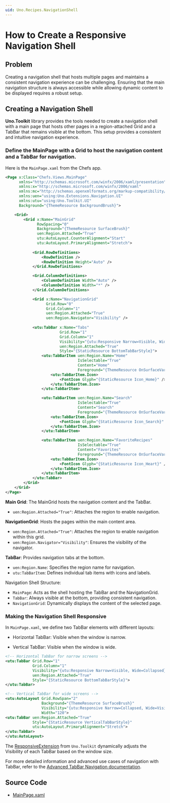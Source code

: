 ```yaml
---
uid: Uno.Recipes.NavigationShell
---
```


# How to Create a Responsive Navigation Shell

## Problem

Creating a navigation shell that hosts multiple pages and maintains a consistent navigation experience can be challenging. Ensuring that the main navigation structure is always accessible while allowing dynamic content to be displayed requires a robust setup.

## Creating a Navigation Shell

**Uno.Toolkit** library provides the tools needed to create a navigation shell with a main page that hosts other pages in a region-attached Grid and a TabBar that remains visible at the bottom. This setup provides a consistent and intuitive navigation experience.

### Define the MainPage with a Grid to host the navigation content and a TabBar for navigation.

Here is the `MainPage.xaml` from the Chefs app.

``` xml
<Page x:Class="Chefs.Views.MainPage"
      xmlns="http://schemas.microsoft.com/winfx/2006/xaml/presentation"
      xmlns:x="http://schemas.microsoft.com/winfx/2006/xaml"
      xmlns:mc="http://schemas.openxmlformats.org/markup-compatibility/2006"
      xmlns:uen="using:Uno.Extensions.Navigation.UI"
      xmlns:utu="using:Uno.Toolkit.UI"
      Background="{ThemeResource BackgroundBrush}">

    <Grid>
        <Grid x:Name="MainGrid"
              RowSpacing="0"
              Background="{ThemeResource SurfaceBrush}"
              uen:Region.Attached="True"
              utu:AutoLayout.CounterAlignment="Start"
              utu:AutoLayout.PrimaryAlignment="Stretch">
            
            <Grid.RowDefinitions>
                <RowDefinition />
                <RowDefinition Height="Auto" />
            </Grid.RowDefinitions>

            <Grid.ColumnDefinitions>
                <ColumnDefinition Width="Auto" />
                <ColumnDefinition Width="*" />
            </Grid.ColumnDefinitions>

            <Grid x:Name="NavigationGrid"
                  Grid.Row="0"
                  Grid.Column="1"
                  uen:Region.Attached="True"
                  uen:Region.Navigator="Visibility" />
            
            <utu:TabBar x:Name="Tabs"
                        Grid.Row="1"
                        Grid.Column="1"
                        Visibility="{utu:Responsive Narrow=Visible, Wide=Collapsed}"
                        uen:Region.Attached="True"
                        Style="{StaticResource BottomTabBarStyle}">
                <utu:TabBarItem uen:Region.Name="Home"
                                IsSelectable="True"
                                Content="Home"
                                Foreground="{ThemeResource OnSurfaceVariantBrush}">
                    <utu:TabBarItem.Icon>
                        <FontIcon Glyph="{StaticResource Icon_Home}" />
                    </utu:TabBarItem.Icon>
                </utu:TabBarItem>

                <utu:TabBarItem uen:Region.Name="Search"
                                IsSelectable="True"
                                Content="Search"
                                Foreground="{ThemeResource OnSurfaceVariantBrush}">
                    <utu:TabBarItem.Icon>
                        <FontIcon Glyph="{StaticResource Icon_Search}" />
                    </utu:TabBarItem.Icon>
                </utu:TabBarItem>

                <utu:TabBarItem uen:Region.Name="FavoriteRecipes"
                                IsSelectable="True"
                                Content="Favorites"
                                Foreground="{ThemeResource OnSurfaceVariantBrush}">
                    <utu:TabBarItem.Icon>
                        <FontIcon Glyph="{StaticResource Icon_Heart}" />
                    </utu:TabBarItem.Icon>
                </utu:TabBarItem>
            </utu:TabBar>
        </Grid>
    </Grid>
</Page>
```

**Main Grid**: The MainGrid hosts the navigation content and the TabBar.

- `uen:Region.Attached="True"`: Attaches the region to enable navigation.

**NavigationGrid**: Hosts the pages within the main content area.

- `uen:Region.Attached="True"`: Attaches the region to enable navigation within this grid.
- `uen:Region.Navigator="Visibility"`: Ensures the visibility of the navigator.

**TabBar**: Provides navigation tabs at the bottom.

- `uen:Region.Name`: Specifies the region name for navigation.
- `utu:TabBarItem`: Defines individual tab items with icons and labels.

Navigation Shell Structure:

- `MainPage`: Acts as the shell hosting the TabBar and the NavigationGrid.
- `TabBar`: Always visible at the bottom, providing consistent navigation.
- `NavigationGrid`: Dynamically displays the content of the selected page.

### Making the Navigation Shell Responsive

In `MainPage.xaml`, we define two TabBar elements with different layouts:

- Horizontal TabBar: Visible when the window is narrow.

- Vertical TabBar: Visible when the window is wide.

``` xml
<!-- Horizontal TabBar for narrow screens -->
<utu:TabBar Grid.Row="1"
            Grid.Column="1"
            Visibility="{utu:Responsive Narrow=Visible, Wide=Collapsed}"
            uen:Region.Attached="True"
            Style="{StaticResource BottomTabBarStyle}">
</utu:TabBar>

<!-- Vertical TabBar for wide screens -->
<utu:AutoLayout Grid.RowSpan="2"
                Background="{ThemeResource SurfaceBrush}"
                Visibility="{utu:Responsive Narrow=Collapsed, Wide=Visible}"
                Width="120">
<utu:TabBar uen:Region.Attached="True"
            Style="{StaticResource VerticalTabBarStyle}"
            utu:AutoLayout.PrimaryAlignment="Stretch">
</utu:TabBar>
</utu:AutoLayout>
```

The [ResponsiveExtension](xref:Uno.Recipes.ResponsiveExtension) from `Uno.Toolkit` dynamically adjusts the Visibility of each TabBar based on the window size.

For more detailed information and advanced use cases of navigation with TabBar, refer to the [Advanced TabBar Navigation documentation](xref:Uno.Extensions.Navigation.Advanced.TabBar).

## Source Code

- [MainPage.xaml](https://github.com/unoplatform/uno.chefs/blob/139edc9eab65b322e219efb7572583551c40ad32/Chefs/Views/MainPage.xaml)
